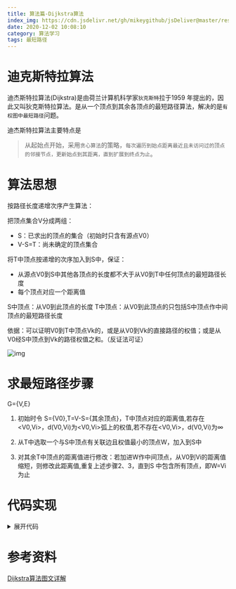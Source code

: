 ```yaml
---
title: 算法篇-Dijkstra算法
index_img: https://cdn.jsdelivr.net/gh/mikeygithub/jsDeliver@master/resource/img/Dijkstra.png
date: 2020-12-02 10:08:10
category: 算法学习
tags: 最短路径
---
```


# 迪克斯特拉算法

迪杰斯特拉算法(Dijkstra)是由荷兰计算机科学家`狄克斯特`拉于1959 年提出的，因此又叫狄克斯特拉算法。是从一个顶点到其余各顶点的最短路径算法，解决的是`有权图中最短路径`问题。

迪杰斯特拉算法主要特点是

>从起始点开始，采用`贪心算法`的策略，`每次遍历到始点距离最近且未访问过的顶点的邻接节点，更新始点到其距离，直到扩展到终点为止`。

# 算法思想

按路径长度递增次序产生算法：

把顶点集合V分成两组： 
- S：已求出的顶点的集合（初始时只含有源点V0） 
- V-S=T：尚未确定的顶点集合 

将T中顶点按递增的次序加入到S中，保证： 
- 从源点V0到S中其他各顶点的长度都不大于从V0到T中任何顶点的最短路径长度  
- 每个顶点对应一个距离值 

S中顶点：从V0到此顶点的长度 
T中顶点：从V0到此顶点的只包括S中顶点作中间顶点的最短路径长度  

依据：可以证明V0到T中顶点Vk的，或是从V0到Vk的直接路径的权值；或是从V0经S中顶点到Vk的路径权值之和。（反证法可证）

![img](https://cdn.jsdelivr.net/gh/mikeygithub/jsDeliver@master/resource/img/dijkstra-1.gif)


# 求最短路径步骤 

G={V,E}

1. 初始时令 S={V0},T=V-S={其余顶点}，T中顶点对应的距离值,若存在<V0,Vi>，d(V0,Vi)为<V0,Vi>弧上的权值,若不存在<V0,Vi>，d(V0,Vi)为∞ 

2. 从T中选取一个与S中顶点有关联边且权值最小的顶点W，加入到S中  

3. 对其余T中顶点的距离值进行修改：若加进W作中间顶点，从V0到Vi的距离值缩短，则修改此距离值,重复上述步骤2、3，直到S  中包含所有顶点，即W=Vi为止 


# 代码实现

<details>
  <summary><span>展开代码</span></summary>
  <br>

```java

```
</details>

# 参考资料

[Dijkstra算法图文详解](https://blog.csdn.net/lbperfect123/article/details/84281300)


 